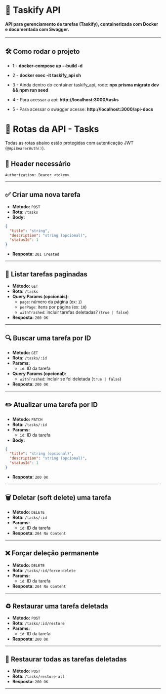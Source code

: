 # 🚀 Taskify API

#### API para gerenciamento de tarefas (Taskify), containerizada com Docker e documentada com Swagger.

---

## 🛠️ Como rodar o projeto

- 1 - **docker-compose up --build -d**
- 2 - **docker exec -it taskify_api sh**
- 3 - Ainda dentro do container taskify_api, rode: **npx prisma migrate dev && npm run seed**

- 4 - Para acessar a api: **http://localhost:3000/tasks**

- 5 - Para acessar o swagger acesse: **http://localhost:3000/api-docs**



# 📌 Rotas da API - Tasks

Todas as rotas abaixo estão protegidas com autenticação JWT (`@ApiBearerAuth()`).

## 🔐 Header necessário
```
Authorization: Bearer <token>
```

---

## ✅ Criar uma nova tarefa

- **Método:** `POST`
- **Rota:** `/tasks`
- **Body:**
```json
{
  "title": "string",
  "description": "string (opcional)",
  "statusId": 1
}
```
- **Resposta:** `201 Created`

---

## 📄 Listar tarefas paginadas

- **Método:** `GET`
- **Rota:** `/tasks`
- **Query Params (opcionais):**
  - `page`: número da página (ex: `1`)
  - `perPage`: itens por página (ex: `10`)
  - `withTrashed`: incluir tarefas deletadas? (`true | false`)
- **Resposta:** `200 OK`

---

## 🔍 Buscar uma tarefa por ID

- **Método:** `GET`
- **Rota:** `/tasks/:id`
- **Params:**
  - `id`: ID da tarefa
- **Query Params (opcional):**
  - `withTrashed`: incluir se foi deletada (`true | false`)
- **Resposta:** `200 OK`

---

## ✏️ Atualizar uma tarefa por ID

- **Método:** `PATCH`
- **Rota:** `/tasks/:id`
- **Params:**
  - `id`: ID da tarefa
- **Body:**
```json
{
  "title": "string (opcional)",
  "description": "string (opcional)",
  "statusId": 1
}
```
- **Resposta:** `200 OK`

---

## 🗑️ Deletar (soft delete) uma tarefa

- **Método:** `DELETE`
- **Rota:** `/tasks/:id`
- **Params:**
  - `id`: ID da tarefa
- **Resposta:** `204 No Content`

---

## ❌ Forçar deleção permanente

- **Método:** `DELETE`
- **Rota:** `/tasks/:id/force-delete`
- **Params:**
  - `id`: ID da tarefa
- **Resposta:** `204 No Content`

---

## ♻️ Restaurar uma tarefa deletada

- **Método:** `POST`
- **Rota:** `/tasks/:id/restore`
- **Params:**
  - `id`: ID da tarefa
- **Resposta:** `200 OK`

---

## 🔁 Restaurar todas as tarefas deletadas

- **Método:** `POST`
- **Rota:** `/tasks/restore-all`
- **Resposta:** `200 OK`

---
